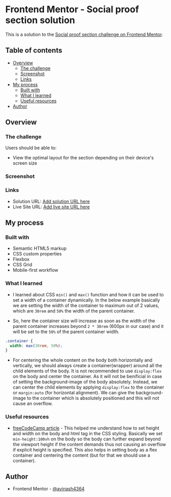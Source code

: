 # Frontend Mentor - Social proof section solution

This is a solution to the [Social proof section challenge on Frontend Mentor](https://www.frontendmentor.io/challenges/social-proof-section-6e0qTv_bA).

## Table of contents

- [Overview](#overview)
  - [The challenge](#the-challenge)
  - [Screenshot](#screenshot)
  - [Links](#links)
- [My process](#my-process)
  - [Built with](#built-with)
  - [What I learned](#what-i-learned)
  - [Useful resources](#useful-resources)
- [Author](#author)

## Overview

### The challenge

Users should be able to:

- View the optimal layout for the section depending on their device's screen size

### Screenshot

### Links

- Solution URL: [Add solution URL here](https://your-solution-url.com)
- Live Site URL: [Add live site URL here](https://your-live-site-url.com)

## My process

### Built with

- Semantic HTML5 markup
- CSS custom properties
- Flexbox
- CSS Grid
- Mobile-first workflow

### What I learned

- I learned about CSS `min()` and `max()` function and how it can be used to set a width of a container dynamically. In the below example basically we are setting the width of the container to maximum out of 2 values, which are `30rem` and `50%` the width of the parent container.

- So, here the container size will increase as soon as the width of the parent container increases beyond `2 * 30rem` (600px in our case) and it will be set to the `50%` of the parent container width.

```css
.container {
  width: max(30rem, 50%);
}
```

- For centering the whole content on the body both horizontally and vertically, we should always create a container(wrapper) around all the child elements of the body. It is not recommended to use `display:flex` on the body and center the container. As it will not be benificial in case of setting the background-image of the body absolutely. Instead, we can center the child elements by applying `display:flex` to the container or `margin:auto` (for horizontal alignment). We can give the background-image to the container which is absolutely positioned and this will not cause an overflow.

### Useful resources

- [freeCodeCamp article](https://www.freecodecamp.org/news/html-page-width-height/) - This helped me understand how to set height and width on the body and html tag in the CSS styling. Basically we set `min-height:100vh` on the body so the body can further expand beyond the viewport height if the content demands thus not causing an overflow if explicit height is specified. This also helps in setting body as a flex container and centering the content (but for that we should use a container).

## Author

- Frontend Mentor - [@avinash4364](https://www.frontendmentor.io/profile/avinash4364)
